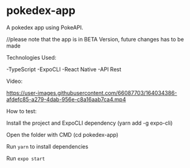 # pokedex-app
A pokedex app using PokeAPI.

//please note that the app is in BETA Version, future changes has to be made

Technologies Used:

-TypeScript
-ExpoCLI
-React Native
-API Rest

Video:

https://user-images.githubusercontent.com/66087703/164034386-afdefc85-a279-4dab-956e-c8a16aab7ca4.mp4

How to test:

Install the project and ExpoCLI dependency (yarn add -g expo-cli)

Open the folder with CMD (cd pokedex-app)

Run <code>yarn</code> to install dependencies

Run <code>expo start</code>



